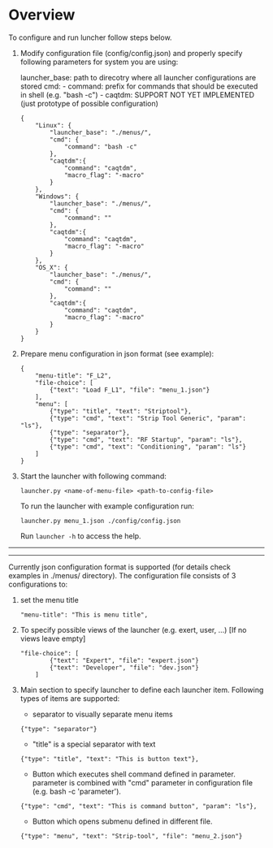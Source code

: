 # Overview

To configure and run luncher follow steps below.

1.  Modify configuration file (config/config.json) and properly specify following parameters for system you are using:

    launcher_base: path to direcotry where all launcher configurations are stored
    cmd:
        - command: prefix for commands that should be executed in shell (e.g. "bash -c")
        - caqtdm: SUPPORT NOT YET IMPLEMENTED (just prototype of possible configuration)

    ```
    {
        "Linux": {
            "launcher_base": "./menus/",
            "cmd": {
                "command": "bash -c"
            },
            "caqtdm":{
                "command": "caqtdm",
                "macro_flag": "-macro"
            }
        },
        "Windows": {
            "launcher_base": "./menus/",
            "cmd": {
                "command": ""
            },
            "caqtdm":{
                "command": "caqtdm",
                "macro_flag": "-macro"
            }
        },
        "OS_X": {
            "launcher_base": "./menus/",
            "cmd": {
                "command": ""
            },
            "caqtdm":{
                "command": "caqtdm",
                "macro_flag": "-macro"
            }
        }
    }
    ```

2.  Prepare menu configuration in json format (see example):
    ```
    {
        "menu-title": "F_L2",
        "file-choice": [
            {"text": "Load F_L1", "file": "menu_1.json"}
        ],
        "menu": [
            {"type": "title", "text": "Striptool"},
            {"type": "cmd", "text": "Strip Tool Generic", "param": "ls"},
            {"type": "separator"},
            {"type": "cmd", "text": "RF Startup", "param": "ls"},
            {"type": "cmd", "text": "Conditioning", "param": "ls"}
        ]
    }
    ```

3.  Start the launcher with following command:

    ```
    launcher.py <name-of-menu-file> <path-to-config-file>
    ```

    To run the launcher with example configuration run:

    ```
    launcher.py menu_1.json ./config/config.json
    ```

    Run `launcher -h` to access the help.

-----------------------------------------------
-----------------------------------------------

Currently json configuration format is supported (for details check examples in ./menus/ directory). The configuration file consists of 3 configurations to:
 
 1. set the menu title

    ```
    "menu-title": "This is menu title",
    ``` 

 2. To specify possible views of the launcher (e.g. exert, user, ...) [If no views leave empty]

    ```
    "file-choice": [
            {"text": "Expert", "file": "expert.json"}
            {"text": "Developer", "file": "dev.json"}
        ]
    ```
 3. Main section to specify launcher to define each launcher item. Following types of items are supported:

    - separator to visually separate menu items

    ```
    {"type": "separator"}
    ```

    - "title" is a special separator with text

    ```
    {"type": "title", "text": "This is button text"},
    ```

    - Button which executes shell command defined in parameter. parameter is combined with "cmd" parameter in configuration file (e.g. bash -c 'parameter').

    ```
    {"type": "cmd", "text": "This is command button", "param": "ls"},
    ```

    - Button which opens submenu defined in different file.
    
    ```
    {"type": "menu", "text": "Strip-tool", "file": "menu_2.json"}
    ```
